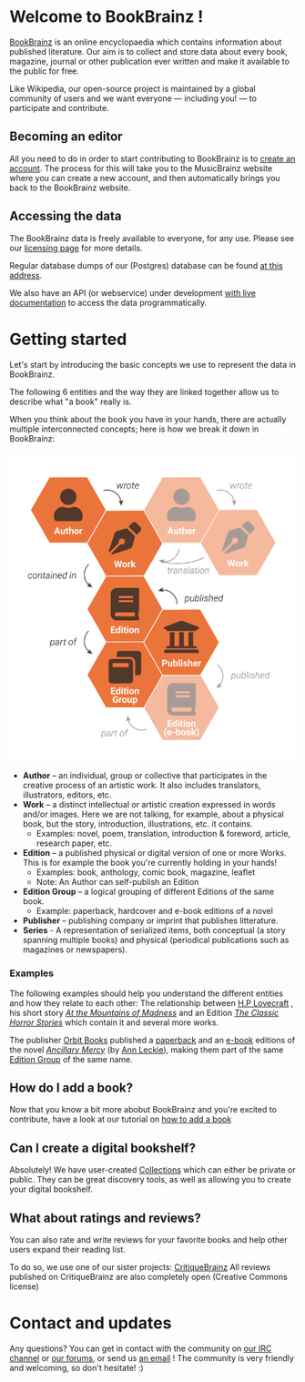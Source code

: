 # Welcome to BookBrainz !

[BookBrainz](http://bookbrainz.org/) is an online encyclopaedia which contains information about published literature. Our aim is to collect and store data about every book, magazine, journal or other publication ever written and make it available to the public for free.

Like Wikipedia, our open-source project is maintained by a global community of users and we want everyone — including you! — to participate and contribute.

## Becoming an editor
All you need to do in order to start contributing to BookBrainz is to [create an account](https://bookbrainz.org/register "create an account").
The process for this will take you to the MusicBrainz website where you can create a new account, and then automatically brings you back to the BookBrainz website.

## Accessing the data
The BookBrainz data is freely available to everyone, for any use. Please see our [licensing page](https://bookbrainz.org/licensing) for more details.

Regular database dumps of our (Postgres) database can be found [at this address](http://ftp.musicbrainz.org/pub/musicbrainz/bookbrainz/).

We also have an API (or webservice) under development [with live documentation](https://api.test.bookbrainz.org/1/docs/) to access the data programmatically.


# Getting started

Let's start by introducing the basic concepts we use to represent the data in BookBrainz.

The following 6 entities and the way they are linked together allow us to describe what "a book" really is.

When you think about the book you have in your hands, there are actually multiple interconnected concepts; here is how we break it down in BookBrainz:

![Entity relationships](images/entity_relationships.svg)

* **Author** – an individual, group or collective that participates in the creative process of an artistic work. It also includes translators, illustrators, editors, etc.
* **Work** – a distinct intellectual or artistic creation expressed in words and/or images. Here we are not talking, for example, about a physical book, but the story, introduction,  illustrations, etc. it contains.
	- Examples: novel, poem, translation, introduction & foreword, article, research paper, etc.
* **Edition** – a published physical or digital version of one or more Works. This is for example the book you're currently holding in your hands!
	- Examples: book, anthology, comic book, magazine, leaflet
	- Note: An Author can self-publish an Edition
* **Edition Group** – a logical grouping of different Editions of the same book.
	- Example: paperback, hardcover and e-book editions of a novel
* **Publisher** – publishing company or imprint that publishes litterature.
* **Series** - A representation of serialized items, both conceptual (a story spanning multiple books) and physical (periodical publications such as magazines or newspapers).

### Examples
The following examples should help you understand the different entities and how they relate to each other:
The relationship between [H.P Lovecraft](https://bookbrainz.org/author/ac59097e-7f86-436d-9308-f6e63871ceff) , his short story [*At the Mountains of Madness*](https://bookbrainz.org/work/97eafaf5-377a-4703-a12e-d66a30fcfda1) and an Edition [*The Classic Horror Stories*](https://bookbrainz.org/edition/b3ed75ea-9f74-44fa-833e-fa2c895c6b12) which contain it and several more works.

The publisher [Orbit Books](https://bookbrainz.org/publisher/b065b24d-136f-45e3-badc-48aea4728c73) published a [paperback](https://bookbrainz.org/edition/54331325-d11b-47f4-bb74-0485e582c52e) and an [e-book](https://bookbrainz.org/edition/3fa9fdcd-098d-4ec1-82e4-f5fdfb92c41f) editions of the novel [*Ancillary Mercy*](https://bookbrainz.org/work/74b96fa7-e19d-4690-bb63-6fa3c07527f6) (by [Ann Leckie](https://bookbrainz.org/author/b2507eee-1391-47c5-93e6-ca972bd8e0e0)), making them part of the same [Edition Group](https://bookbrainz.org/edition-group/540e9c4a-f9fa-427b-a41f-bb12c48f902b) of the same name.


## How do I add a book?

Now that you know a bit more abobut BookBrainz and you're excited to  contribute, have a look at our tutorial on [how to add a book](tutorials/add-a-book.md)


## Can I create a digital bookshelf?

Absolutely!
We have user-created [Collections](https://bookbrainz.org/collections) which can either be private or public.
They can be great discovery tools, as well as allowing you to create your digital bookshelf.

## What about ratings and reviews?

You can also rate and  write reviews for your favorite books and help other users expand their reading list.

To do so, we use one of our sister projects: [CritiqueBrainz](https://critiquebrainz.org/)
All reviews published on CritiqueBrainz are also completely open (Creative Commons license)


# Contact and updates

Any questions? You can get in contact with the community on [our IRC channel](https://kiwiirc.com/nextclient/irc.libera.chat/?#bookbrainz) or [our forums](https://community.metabrainz.org/c/bookbrainz), or send us [an email](mailto:bookbrainz@metabrainz.org) !
The community is very friendly and welcoming, so don't hesitate! :)
